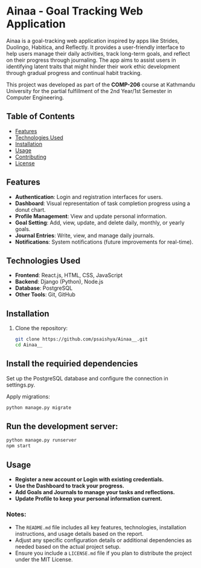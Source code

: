# Ainaa - Goal Tracking Web Application

Ainaa is a goal-tracking web application inspired by apps like Strides, Duolingo, Habitica, and Reflectly. It provides a user-friendly interface to help users manage their daily activities, track long-term goals, and reflect on their progress through journaling. The app aims to assist users in identifying latent traits that might hinder their work ethic development through gradual progress and continual habit tracking.

This project was developed as part of the **COMP-206** course at Kathmandu University for the partial fulfillment of the 2nd Year/1st Semester in Computer Engineering.

## Table of Contents

- [Features](#features)
- [Technologies Used](#technologies-used)
- [Installation](#installation)
- [Usage](#usage)
- [Contributing](#contributing)
- [License](#license)

## Features

- **Authentication**: Login and registration interfaces for users.
- **Dashboard**: Visual representation of task completion progress using a donut chart.
- **Profile Management**: View and update personal information.
- **Goal Setting**: Add, view, update, and delete daily, monthly, or yearly goals.
- **Journal Entries**: Write, view, and manage daily journals.
- **Notifications**: System notifications (future improvements for real-time).

## Technologies Used

- **Frontend**: React.js, HTML, CSS, JavaScript
- **Backend**: Django (Python), Node.js
- **Database**: PostgreSQL
- **Other Tools**: Git, GitHub

## Installation

1. Clone the repository:
   ```bash
   git clone https://github.com/psaishya/Ainaa__.git
   cd Ainaa__
   ```
## Install the requiried dependencies
Set up the PostgreSQL database and configure the connection in settings.py. 

Apply migrations: 
``` bash
python manage.py migrate
```

## Run the development server:
``` bash 
python manage.py runserver
npm start
```

## Usage 
  - **Register  a new account or Login  with existing credentials.**
  - **Use the Dashboard  to track your progress.**
  - **Add Goals  and Journals  to manage your tasks and reflections.**
  - **Update Profile  to keep your personal information current.**


### Notes:
- The `README.md` file includes all key features, technologies, installation instructions, and usage details based on the report.
- Adjust any specific configuration details or additional dependencies as needed based on the actual project setup.
- Ensure you include a `LICENSE.md` file if you plan to distribute the project under the MIT License.
  
